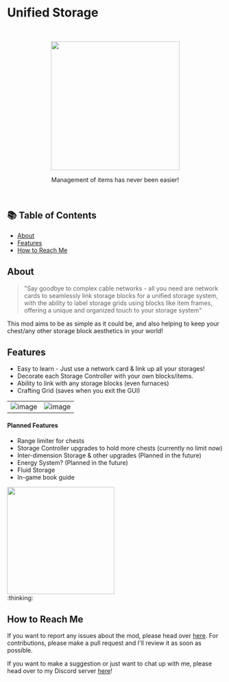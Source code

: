 # Unified Storage
<br>
<p align="center"><img src="https://github.com/Aster0/UnifiedStorage/assets/40921567/64ef283f-7f33-41e1-b26c-74c7e715a89c" height="300" ></p>
<p align="center">Management of items has never been easier!</p>

<br>


## 📚 Table of Contents

* [About](#about)
* [Features](#features)
* [How to Reach Me](#reach)


## About
> "Say goodbye to complex cable networks - all you need are network cards to seamlessly link storage blocks for a unified storage system, with the ability to label storage grids using blocks like item frames, offering a unique and organized touch to your storage system"

This mod aims to be as simple as it could be, and also helping to keep your chest/any other storage block aesthetics in your world!

## Features
- Easy to learn - Just use a network card & link up all your storages!
- Decorate each Storage Controller with your own blocks/items.
- Ability to link with any storage blocks (even furnaces)
- Crafting Grid (saves when you exit the GUI)

|                             |                             |
| ----------------------------------- | ----------------------------------- |
| ![image](https://github.com/Aster0/UnifiedStorage/assets/40921567/7417d743-f766-4463-85fc-6736546222c3)  |![image](https://github.com/Aster0/UnifiedStorage/assets/40921567/1d482aa0-101c-4509-9847-b8eae21fc669) |

#### Planned Features
- Range limiter for chests
- Storage Controller upgrades to hold more chests (currently no limit now)
- Inter-dimension Storage & other upgrades (Planned in the future) 
- Energy System? (Planned in the future)
- Fluid Storage
- In-game book guide


<img src="https://github.com/Aster0/UnifiedStorage/assets/40921567/eb85460f-c881-4206-85bb-a45725068eb2" height="250">
<br>
:thinking:



## How to Reach Me
If you want to report any issues about the mod, please head over [here](https://github.com/Aster0/UnifiedStorage/issues "here").  For contributions, please make a pull request and I'll review it as soon as possible.

If you want to make a suggestion or just want to chat up with me, please head over to my Discord server [here](https://discord.gg/ex27AefeNf "here")!

